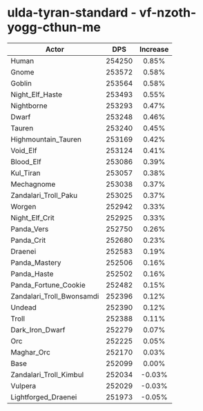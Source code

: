 # ulda-tyran-standard - vf-nzoth-yogg-cthun-me
| Actor | DPS | Increase |
|---|:---:|:---:|
|Human|254250|0.85%|
|Gnome|253572|0.58%|
|Goblin|253564|0.58%|
|Night_Elf_Haste|253493|0.55%|
|Nightborne|253293|0.47%|
|Dwarf|253248|0.46%|
|Tauren|253240|0.45%|
|Highmountain_Tauren|253169|0.42%|
|Void_Elf|253124|0.41%|
|Blood_Elf|253086|0.39%|
|Kul_Tiran|253057|0.38%|
|Mechagnome|253038|0.37%|
|Zandalari_Troll_Paku|253025|0.37%|
|Worgen|252942|0.33%|
|Night_Elf_Crit|252925|0.33%|
|Panda_Vers|252750|0.26%|
|Panda_Crit|252680|0.23%|
|Draenei|252583|0.19%|
|Panda_Mastery|252506|0.16%|
|Panda_Haste|252502|0.16%|
|Panda_Fortune_Cookie|252482|0.15%|
|Zandalari_Troll_Bwonsamdi|252396|0.12%|
|Undead|252390|0.12%|
|Troll|252388|0.11%|
|Dark_Iron_Dwarf|252279|0.07%|
|Orc|252225|0.05%|
|Maghar_Orc|252170|0.03%|
|Base|252099|0.00%|
|Zandalari_Troll_Kimbul|252034|-0.03%|
|Vulpera|252029|-0.03%|
|Lightforged_Draenei|251973|-0.05%|
